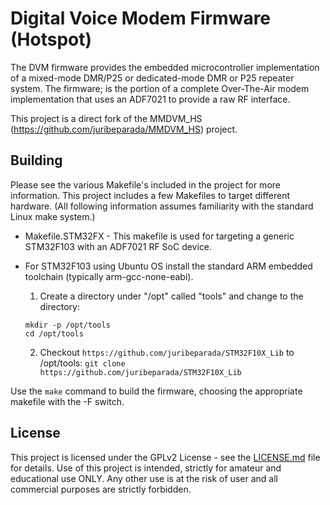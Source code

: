 # Digital Voice Modem Firmware (Hotspot)

The DVM firmware provides the embedded microcontroller implementation of a mixed-mode DMR/P25 or dedicated-mode DMR or P25 repeater system. The firmware; is the portion of a complete Over-The-Air modem implementation that uses an ADF7021 to provide a raw RF interface.

This project is a direct fork of the MMDVM_HS (https://github.com/juribeparada/MMDVM_HS) project.

## Building

Please see the various Makefile's included in the project for more information. This project includes a few Makefiles to target different hardware. (All following information assumes familiarity with the standard Linux make system.)

* Makefile.STM32FX - This makefile is used for targeting a generic STM32F103 with an ADF7021 RF SoC device.

* For STM32F103 using Ubuntu OS install the standard ARM embedded toolchain (typically arm-gcc-none-eabi).
  1. Create a directory under "/opt" called "tools" and change to the directory:
    ```
    mkdir -p /opt/tools
    cd /opt/tools
    ```
  2. Checkout ```https://github.com/juribeparada/STM32F10X_Lib``` to /opt/tools:
    ```git clone https://github.com/juribeparada/STM32F10X_Lib```

Use the ```make``` command to build the firmware, choosing the appropriate makefile with the -F switch.

## License

This project is licensed under the GPLv2 License - see the [LICENSE.md](LICENSE.md) file for details. Use of this project is intended, strictly for amateur and educational use ONLY. Any other use is at the risk of user and all commercial purposes are strictly forbidden.


